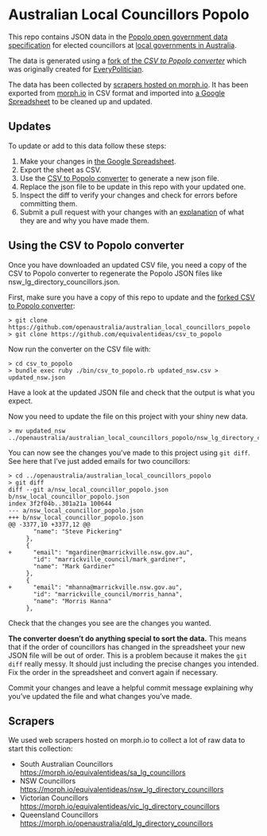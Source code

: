 # Australian Local Councillors Popolo

This repo contains JSON data in the [Popolo open government data specification](http://www.popoloproject.com/)
for elected councillors at [local governments in Australia](https://en.wikipedia.org/wiki/Local_government_in_Australia).

The data is generated using a [fork of the *CSV to Popolo converter*](https://github.com/equivalentideas/csv_to_popolo)
which was originally created for [EveryPolitician](http://everypolitician.org/).

The data has been collected by [scrapers hosted on morph.io](https://morph.io/search?utf8=%E2%9C%93&q=councillors).
It has been exported from [morph.io](https://morph.io) in CSV format
and imported into [a Google Spreadsheet](https://docs.google.com/spreadsheets/d/1_Ea99E5yXnHXW62o_lRo9khdbccEWfttpy2tyuYZYOE/)
to be cleaned up and updated.

## Updates

To update or add to this data follow these steps:

1. Make your changes in [the Google Spreadsheet](https://docs.google.com/spreadsheets/d/1_Ea99E5yXnHXW62o_lRo9khdbccEWfttpy2tyuYZYOE/).
2. Export the sheet as CSV.
3. Use the [CSV to Popolo converter](https://github.com/equivalentideas/csv_to_popolo) to generate a new json file.
4. Replace the json file to be update in this repo with your updated one.
5. Inspect the diff to verify your changes and check for errors before committing them.
6. Submit a pull request with your changes with an [explanation](https://github.com/blog/1943-how-to-write-the-perfect-pull-request)
   of what they are and why you have made them.

## Using the CSV to Popolo converter

Once you have downloaded an updated CSV file,
you need a copy of the CSV to Popolo converter
to regenerate the Popolo JSON files like nsw_lg_directory_councillors.json.

First, make sure you have a copy of this repo to update
and the [forked CSV to Popolo converter](https://github.com/equivalentideas/csv_to_popolo):

```
> git clone https://github.com/openaustralia/australian_local_councillors_popolo
> git clone https://github.com/equivalentideas/csv_to_popolo
```

Now run the converter on the CSV file with:

```
> cd csv_to_popolo
> bundle exec ruby ./bin/csv_to_popolo.rb updated_nsw.csv > updated_nsw.json
```

Have a look at the updated JSON file and
check that the output is what you expect.

Now you need to update the file on this project with your shiny new data.

```
> mv updated_nsw ../openaustralia/australian_local_councillors_popolo/nsw_lg_directory_councillors.json
```

You can now see the changes you’ve made to this project using `git diff`.
See here that I’ve just added emails for two councillors:

```
> cd ../openaustralia/australian_local_councillors_popolo
> git diff
diff --git a/nsw_local_councillor_popolo.json b/nsw_local_councillor_popolo.json
index 3f2f04b..301a21a 100644
--- a/nsw_local_councillor_popolo.json
+++ b/nsw_local_councillor_popolo.json
@@ -3377,10 +3377,12 @@
       "name": "Steve Pickering"
     },
     {
+      "email": "mgardiner@marrickville.nsw.gov.au",
       "id": "marrickville_council/mark_gardiner",
       "name": "Mark Gardiner"
     },
     {
+      "email": "mhanna@marrickville.nsw.gov.au",
       "id": "marrickville_council/morris_hanna",
       "name": "Morris Hanna"
     },
```

Check that the changes you see are the changes you wanted.

**The converter doesn’t do anything special to sort the data.**
This means that if the order of councillors has changed in the spreadsheet
your new JSON file will be out of order.
This is a problem because it makes the `git diff` really messy.
It should just including the precise changes you intended.
Fix the order in the spreadsheet and convert again if necessary.

Commit your changes and leave a helpful commit message
explaining why you’ve updated the file and what changes you’ve made.

## Scrapers

We used web scrapers hosted on morph.io to collect a lot of raw data to start this collection:

* South Australian Councillors https://morph.io/equivalentideas/sa_lg_councillors
* NSW Councillors https://morph.io/equivalentideas/nsw_lg_directory_councillors
* Victorian Councillors https://morph.io/equivalentideas/vic_lg_directory_councillors
* Queensland Councillors https://morph.io/openaustralia/qld_lg_directory_councillors
